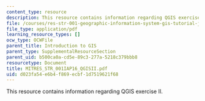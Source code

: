 ```yaml
---
content_type: resource
description: This resource contains information regarding QGIS exercise II.
file: /courses/res-str-001-geographic-information-system-gis-tutorial-january-iap-2016/d023fa54e6b4f869ecbf1d7519621f68_MITRES_STR_001IAP16_QGISII.pdf
file_type: application/pdf
learning_resource_types: []
ocw_type: OCWFile
parent_title: Introduction to GIS
parent_type: SupplementalResourceSection
parent_uid: b500ca0a-cd5e-89c3-277a-5218c379bbb8
resourcetype: Document
title: MITRES_STR_001IAP16_QGISII.pdf
uid: d023fa54-e6b4-f869-ecbf-1d7519621f68
---
```

This resource contains information regarding QGIS exercise II.


